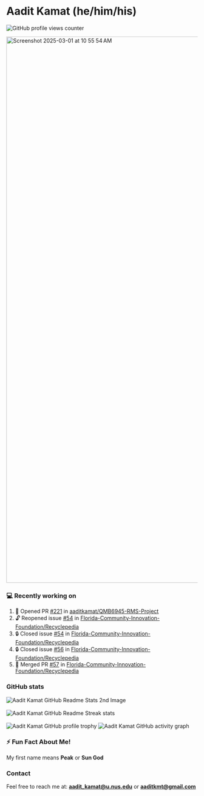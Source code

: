 # Aadit Kamat (he/him/his)
![GitHub profile views counter](https://komarev.com/ghpvc/?username=aaditkamat)

<img width="1436" alt="Screenshot 2025-03-01 at 10 55 54 AM" src="https://github.com/user-attachments/assets/42e818a5-0543-42c9-8379-b9a8b22076d5" />

### 💻 Recently working on
<!--START_SECTION:activity-->
1. 💪 Opened PR [#221](https://github.com/aaditkamat/QMB6945-RMS-Project/pull/221) in [aaditkamat/QMB6945-RMS-Project](https://github.com/aaditkamat/QMB6945-RMS-Project)
2. 🔓 Reopened issue [#54](https://github.com/Florida-Community-Innovation-Foundation/Recyclepedia/issues/54) in [Florida-Community-Innovation-Foundation/Recyclepedia](https://github.com/Florida-Community-Innovation-Foundation/Recyclepedia)
3. 🔒 Closed issue [#54](https://github.com/Florida-Community-Innovation-Foundation/Recyclepedia/issues/54) in [Florida-Community-Innovation-Foundation/Recyclepedia](https://github.com/Florida-Community-Innovation-Foundation/Recyclepedia)
4. 🔒 Closed issue [#56](https://github.com/Florida-Community-Innovation-Foundation/Recyclepedia/issues/56) in [Florida-Community-Innovation-Foundation/Recyclepedia](https://github.com/Florida-Community-Innovation-Foundation/Recyclepedia)
5. 🎉 Merged PR [#57](https://github.com/Florida-Community-Innovation-Foundation/Recyclepedia/pull/57) in [Florida-Community-Innovation-Foundation/Recyclepedia](https://github.com/Florida-Community-Innovation-Foundation/Recyclepedia)
<!--END_SECTION:activity-->

### GitHub stats
<div>
  <img align="center" src="https://github-readme-stats.vercel.app/api?username=aaditkamat&show_icons=true&locale=en" alt="Aadit Kamat GitHub Readme Stats 2nd Image" />
  <br><br>
  <img align="center" src="https://github-readme-streak-stats.herokuapp.com/?user=aaditkamat" alt="Aadit Kamat GitHub Readme Streak stats" />
  <br><br>
  <img src="https://github-profile-trophy.vercel.app/?username=aaditkamat&theme=onedark" alt="Aadit Kamat GitHub profile trophy" />
  <img src="https://github-readme-activity-graph.vercel.app/graph?username=aaditkamat" alt="Aadit Kamat GitHub activity graph" />
</div>


### ⚡ Fun Fact About Me!
My first name means **Peak** or **Sun God**

### Contact
Feel free to reach me at: **aadit_kamat@u.nus.edu** or **aaditkmt@gmail.com**


